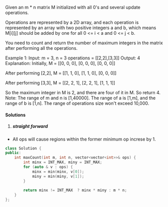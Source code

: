 Given an m * n matrix M initialized with all 0's and several update operations.

Operations are represented by a 2D array, and each operation is represented by an array with two positive integers a and b, which means M[i][j] should be added by one for all 0 <= i < a and 0 <= j < b.

You need to count and return the number of maximum integers in the matrix after performing all the operations.

Example 1:
Input: 
m = 3, n = 3
operations = [[2,2],[3,3]]
Output: 4
Explanation: 
Initially, M = 
[[0, 0, 0],
 [0, 0, 0],
 [0, 0, 0]]

After performing [2,2], M = 
[[1, 1, 0],
 [1, 1, 0],
 [0, 0, 0]]

After performing [3,3], M = 
[[2, 2, 1],
 [2, 2, 1],
 [1, 1, 1]]

So the maximum integer in M is 2, and there are four of it in M. So return 4.
Note:
The range of m and n is [1,40000].
The range of a is [1,m], and the range of b is [1,n].
The range of operations size won't exceed 10,000.

#### Solutions

1. ##### straight forward

- All ops will cause regions within the former minimum op increse by 1.

```c++
class Solution {
public:
    int maxCount(int m, int n, vector<vector<int>>& ops) {
        int minx = INT_MAX, miny = INT_MAX;
        for (auto & v : ops) {
            minx = min(minx, v[0]);
            miny = min(miny, v[1]);
        }
        
        return minx != INT_MAX  ? minx * miny : m * n;
    }
};
```